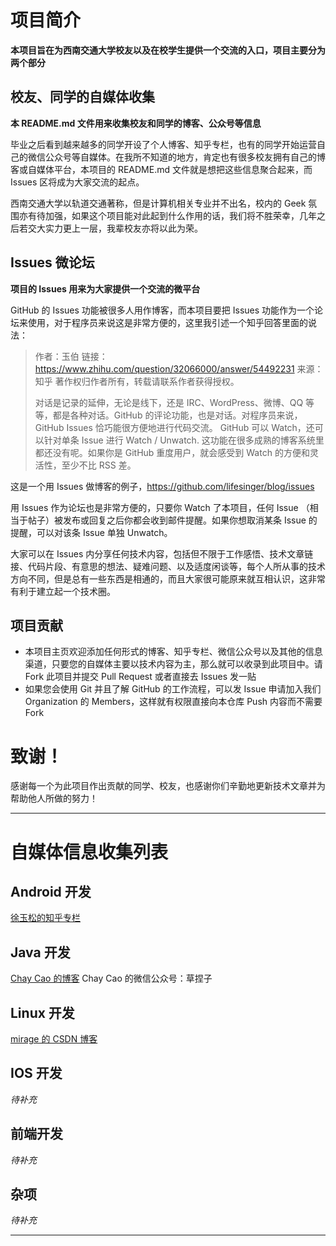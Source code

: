 # 项目简介

**本项目旨在为西南交通大学校友以及在校学生提供一个交流的入口，项目主要分为两个部分**

## 校友、同学的自媒体收集

**本 README.md 文件用来收集校友和同学的博客、公众号等信息**

毕业之后看到越来越多的同学开设了个人博客、知乎专栏，也有的同学开始运营自己的微信公众号等自媒体。在我所不知道的地方，肯定也有很多校友拥有自己的博客或自媒体平台，本项目的 README.md 文件就是想把这些信息聚合起来，而 Issues 区将成为大家交流的起点。

西南交通大学以轨道交通著称，但是计算机相关专业并不出名，校内的 Geek 氛围亦有待加强，如果这个项目能对此起到什么作用的话，我们将不胜荣幸，几年之后若交大实力更上一层，我辈校友亦将以此为荣。

## Issues 微论坛

**项目的 Issues 用来为大家提供一个交流的微平台**

GitHub 的 Issues 功能被很多人用作博客，而本项目要把 Issues 功能作为一个论坛来使用，对于程序员来说这是非常方便的，这里我引述一个知乎回答里面的说法：

> 作者：玉伯 链接：https://www.zhihu.com/question/32066000/answer/54492231 来源：知乎
> 著作权归作者所有，转载请联系作者获得授权。
> 
> 对话是记录的延伸，无论是线下，还是 IRC、WordPress、微博、QQ 等等，都是各种对话。GitHub 的评论功能，也是对话。对程序员来说，GitHub Issues 恰巧能很方便地进行代码交流。
> GitHub 可以 Watch，还可以针对单条 Issue 进行 Watch / Unwatch. 这功能在很多成熟的博客系统里都还没有呢。如果你是 GitHub 重度用户，就会感受到 Watch 的方便和灵活性，至少不比 RSS 差。

这是一个用 Issues 做博客的例子，https://github.com/lifesinger/blog/issues

用 Issues 作为论坛也是非常方便的，只要你 Watch 了本项目，任何 Issue （相当于帖子）被发布或回复之后你都会收到邮件提醒。如果你想取消某条 Issue 的提醒，可以对该条 Issue 单独 Unwatch。

大家可以在 Issues 内分享任何技术内容，包括但不限于工作感悟、技术文章链接、代码片段、有意思的想法、疑难问题、以及适度闲谈等，每个人所从事的技术方向不同，但是总有一些东西是相通的，而且大家很可能原来就互相认识，这非常有利于建立起一个技术圈。

## 项目贡献

* 本项目主页欢迎添加任何形式的博客、知乎专栏、微信公众号以及其他的信息渠道，只要您的自媒体主要以技术内容为主，那么就可以收录到此项目中。请 Fork 此项目并提交 Pull Request 或者直接去 Issues 发一贴
* 如果您会使用 Git 并且了解 GitHub 的工作流程，可以发 Issue 申请加入我们 Organization 的 Members，这样就有权限直接向本仓库 Push 内容而不需要Fork

# 致谢！

感谢每一个为此项目作出贡献的同学、校友，也感谢你们辛勤地更新技术文章并为帮助他人所做的努力！

---

# 自媒体信息收集列表

## Android 开发

[徐玉松的知乎专栏](https://zhuanlan.zhihu.com/c_51051095)

## Java 开发

[Chay Cao 的博客](https://chaycao.github.io/)
Chay Cao 的微信公众号：草捏子

## Linux 开发

[mirage 的 CSDN 博客](http://blog.csdn.net/mirage1993)

## IOS 开发

*待补充*

## 前端开发

*待补充*

## 杂项

*待补充*

---
